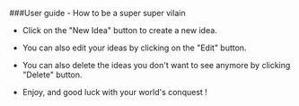 ###User guide - How to be a super super vilain
- Click on the "New Idea" button to create a new idea.
- You can also edit your ideas by clicking on the "Edit" button.
- You can also delete the ideas you don't want to see anymore by clicking "Delete" button.

- Enjoy, and good luck with your world's conquest !
